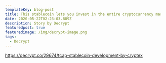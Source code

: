 ```yaml
---
templateKey: blog-post
title: This stablecoin lets you invest in the entire cryptocurrency market
date: 2020-05-22T02:23:03.889Z
description: Story by Decrypt
featuredpost: true
featuredimage: /img/decrypt-image.png
tags:
  - Decrypt
---
```

https://decrypt.co/29674/tcap-stablecoin-development-by-cryptex